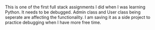 This is one of the first full stack assignments I did when I was learning Python. It needs to be debugged. Admin class and User class being seperate are affecting the functionality. I am saving it as a side project to practice debugging when I have more free time.
